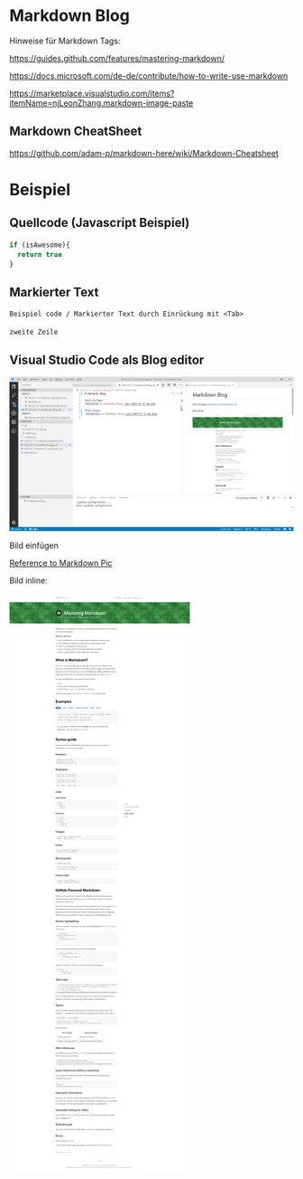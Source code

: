 # Markdown Blog 
Hinweise für Markdown Tags:

https://guides.github.com/features/mastering-markdown/

https://docs.microsoft.com/de-de/contribute/how-to-write-use-markdown

https://marketplace.visualstudio.com/items?itemName=njLeonZhang.markdown-image-paste 

## Markdown CheatSheet

<https://github.com/adam-p/markdown-here/wiki/Markdown-Cheatsheet> 

# Beispiel 

## Quellcode (Javascript Beispiel)

```javascript
if (isAwesome){
  return true
}
```

## Markierter Text 

    Beispiel code / Markierter Text durch Einrückung mit <Tab>

    zweite Zeile 


## Visual Studio Code als Blog editor 

![VSCode als Blog](/pic/2019-07-17-VSCode-as-Blog-Editor.png)

Bild einfügen 

[Reference to Markdown Pic](/pic/2019-07-17-md.png)


Bild inline:

![Reference to Markdown Pic](/pic/2019-07-17-md.png)




